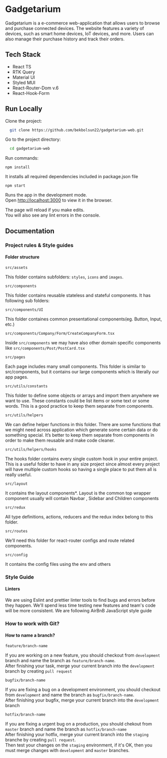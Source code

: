 # Gadgetarium

Gadgetarium is a e-commerce web-application that allows users to browse and purchase connected devices. The website features a variety of devices, such as smart home devices, IoT devices, and more. Users can also manage their purchase history and track their orders. 

## Tech Stack

- React TS
- RTK Query
- Material UI
- Styled MUI
- React-Router-Dom v.6
- React-Hook-Form


## Run Locally

Clone the project:

```bash
  git clone https://github.com/bekbolsun22/gadgetarium-web.git
```

Go to the project directory:

```bash
  cd gadgetarium-web
```

Run commands:

`npm install`

It installs all required dependencies included in package.json file

`npm start`

Runs the app in the development mode.\
Open [http://localhost:3000](http://localhost:3000) to view it in the browser.

The page will reload if you make edits.\
You will also see any lint errors in the console.

## Documentation

### Project rules & Style guides

#### Folder structure


`src/assets`

This folder contains subfolders: `styles`,  `icons` and `images`.

`src/components`

This folder contains reusable stateless and stateful components. It has following sub folders:

`src/components/UI`

This folder containes common presentational components(eg. Button, Input, etc.)

`src/components/Company/Form/CreateCompanyForm.tsx`

 Inside `src/components` we may have also other domain specific components like `src/components/Post/PostCard.tsx`

`src/pages`

Each page includes many small components. This folder is similar to src/components, but it contains our large components which is literally our app pages.

`src/utils/constants`

This folder to define some objects or arrays and import them anywhere we want to use. These constants could be list items or some text or some words. This is a good practice to keep them separate from components.

`src/utils/helpers`

We can define helper functions in this folder. There are some functions that we might need across application which generate some certain data or do something special. It’s better to keep them separate from components in order to make them reusable and make code cleaner.

`src/utils/helpers/hooks`

The hooks folder contains every single custom hook in your entire project. This is a useful folder to have in any size project since almost every project will have multiple custom hooks so having a single place to put them all is really useful.



`src/layout`

It contains the layout components\*.
Layout is the common top wrapper component usually will contain Navbar , Sidebar and Children components

`src/redux`

All type definitions, actions, reducers and the redux index belong to this folder.

`src/routes`

We’ll need this folder for react-router configs and route related components.

`src/config`

It contains the config files using the env and others

### Style Guide

#### Linters

We are using Eslint and prettier linter tools to find bugs and errors before they happen.
We'll spend less time testing new features and team's code will be more consistent.
We are following AirBnB JavaScript style guide

### How to work with Git?

#### How to name a branch?

`feature/branch-name`

If you are working on a new feature, you should checkout from `development` branch and name the branch as `feature/branch-name`.\
After finishing your task, merge your current branch into the `development` branch by creating `pull request`

`bugfix/branch-name`

If you are fixing a bug on a development environment, you should checkout from `development` and name the branch as `bugfix/branch-name`.\
After finishing your bugfix, merge your current branch into the `development` branch

`hotfix/branch-name`

If you are fixing a urgent bug on a production, you should chekout from `master` branch and name the branch as `hotfix/branch-name`\
After finishing your hotfix, merge your current branch into the `staging` branche by creating `pull request`.\
Then test your changes on the `staging` environment, if it's OK, then you must merge changes with `development` and `master` branches.
